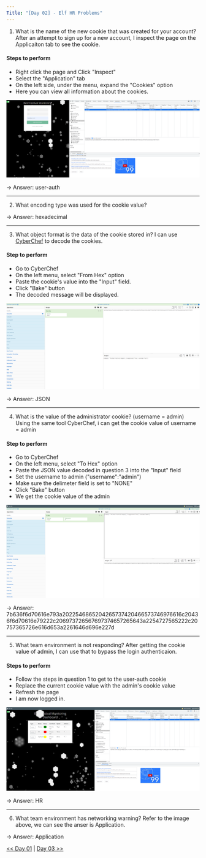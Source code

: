 ```yaml
---
Title: "[Day 02] - Elf HR Problems"
---
```


1. What is the name of the new cookie that was created for your account?
After an attempt to sign up for a new account, I inspect the page on the Applicaiton tab to see the cookie.

#### Steps to perform
 * Right click the page and Click "Inspect"
 * Select the "Application" tab
 * On the left side, under the menu, expand the "Cookies" option
 * Here you can view all information about the cookies.

![image](./images/d2q1.png)

-> Answer: user-auth 

----------------------------

2. What encoding type was used for the cookie value?

-> Answer: hexadecimal

-----------------------------

3. What object format is the data of the cookie stored in?
I can use [CyberChef](https://gchq.github.io/CyberChef/) to decode the cookies.
#### Step to perform 
 * Go to CyberChef
 * On the left menu, select "From Hex" option
 * Paste the cookie's value into the "Input" field.
 * Click "Bake" button
 * The decoded message will be displayed.

![image](./images/d2q3.png)

-> Answer: JSON

------------------------------

4. What is the value of the administrator cookie? (username = admin)
Using the same tool CyberChef, i can get the cookie value of username = admin

#### Step to perform 
 * Go to CyberChef
 * On the left menu, select "To Hex" option
 * Paste the JSON value decoded in question 3 into the "Input" field
 * Set the username to admin ("username":"admin")
 * Make sure the delimeter field is set to "NONE"
 * Click "Bake" button
 * We get the cookie value of the admin

![image](./images/d2q4.png)

-> Answer: 7b636f6d70616e793a2022546865204265737420466573746976616c20436f6d70616e79222c206973726567697374657265643a2254727565222c20757365726e616d653a2261646d696e227d

--------------------------------

5. What team environment is not responding?
After getting the cookie value of admin, I can use that to bypass the login authenticaion.

#### Steps to perform
 * Follow the steps in question 1 to get to the user-auth cookie
 * Replace the current cookie value with the admin's cookie value
 * Refresh the page
 * I am now logged in. 

![image](./images/d2q5.png)

-> Answer: HR

-----------------------------

6. What team environment has networking warning?
Refer to the image above, we can see the anser is Application.

-> Answer: Application

[<< Day 01](../Day%2001%20-%20Save%20the%20gifts/index.md) | [Day 03 >>](../Day%2003%20-%20Christmas%20Blackout/index.md)
